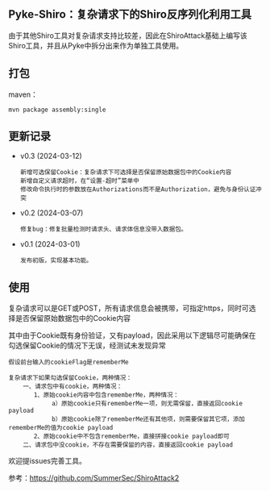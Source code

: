 ## Pyke-Shiro：复杂请求下的Shiro反序列化利用工具

由于其他Shiro工具对复杂请求支持比较差，因此在ShiroAttack基础上编写该Shiro工具，并且从Pyke中拆分出来作为单独工具使用。

## 打包

maven：

```
mvn package assembly:single
```

## 更新记录
- v0.3 (2024-03-12)

      新增可选保留Cookie：复杂请求下可选择是否保留原始数据包中的Cookie内容
      新增自定义请求超时，在“设置-超时”菜单中
      修改命令执行时的参数放在Authorizations而不是Authorization，避免与身份认证冲突

- v0.2 (2024-03-07)

      修复bug：修复批量检测时请求头、请求体信息没带入数据包。

- v0.1 (2024-03-01)

      发布初版，实现基本功能。

## 使用
复杂请求可以是GET或POST，所有请求信息会被携带，可指定https，同时可选择是否保留原始数据包中的Cookie内容







其中由于Cookie既有身份验证，又有payload，因此采用以下逻辑尽可能确保在勾选保留Cookie的情况下无误，经测试未发现异常

```
假设前台输入的cookieFlag是rememberMe

复杂请求下如果勾选保留Cookie，两种情况：
	一、请求包中有cookie，两种情况：
	   1、原始cookie内容中包含rememberMe，两种情况：
			a）原始cookie只有rememberMe一项，则无需保留，直接返回cookie payload
			b）原始cookie除了rememberMe还有其他项，则需要保留其它项，添加rememberMe的值为cookie payload
	   2、原始cookie中不包含rememberMe，直接拼接cookie payload即可
	二、请求包中没cookie，不存在需要保留的内容，直接返回cookie payload
```



欢迎提issues完善工具。

参考：https://github.com/SummerSec/ShiroAttack2
